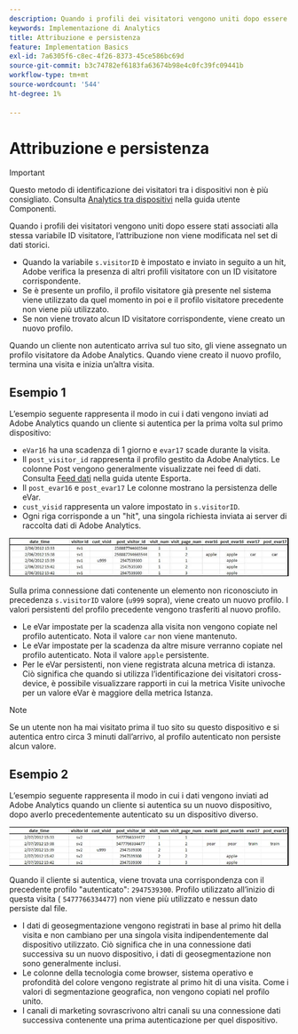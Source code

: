 ```yaml
---
description: Quando i profili dei visitatori vengono uniti dopo essere stati associati alla stessa variabile ID visitatore, l’attribuzione non viene modificata nel set di dati storici.
keywords: Implementazione di Analytics
title: Attribuzione e persistenza
feature: Implementation Basics
exl-id: 7a6305f6-c8ec-4f26-8373-45ce586bc69d
source-git-commit: b3c74782ef6183fa63674b98e4c0fc39fc09441b
workflow-type: tm+mt
source-wordcount: '544'
ht-degree: 1%

---
```


# Attribuzione e persistenza

>[!IMPORTANT]
>
>Questo metodo di identificazione dei visitatori tra i dispositivi non è più consigliato. Consulta [Analytics tra dispositivi](/help/components/cda/overview.md) nella guida utente Componenti.

Quando i profili dei visitatori vengono uniti dopo essere stati associati alla stessa variabile ID visitatore, l’attribuzione non viene modificata nel set di dati storici.

* Quando la variabile `s.visitorID` è impostato e inviato in seguito a un hit, Adobe verifica la presenza di altri profili visitatore con un ID visitatore corrispondente.
* Se è presente un profilo, il profilo visitatore già presente nel sistema viene utilizzato da quel momento in poi e il profilo visitatore precedente non viene più utilizzato.
* Se non viene trovato alcun ID visitatore corrispondente, viene creato un nuovo profilo.

Quando un cliente non autenticato arriva sul tuo sito, gli viene assegnato un profilo visitatore da Adobe Analytics. Quando viene creato il nuovo profilo, termina una visita e inizia un’altra visita.

## Esempio 1

L’esempio seguente rappresenta il modo in cui i dati vengono inviati ad Adobe Analytics quando un cliente si autentica per la prima volta sul primo dispositivo:

* `eVar16` ha una scadenza di 1 giorno e `evar17` scade durante la visita.
* Il `post_visitor_id` rappresenta il profilo gestito da Adobe Analytics. Le colonne Post vengono generalmente visualizzate nei feed di dati. Consulta [Feed dati](/help/export/analytics-data-feed/data-feed-overview.md) nella guida utente Esporta.
* Il `post_evar16` e `post_evar17` Le colonne mostrano la persistenza delle eVar.
* `cust_visid` rappresenta un valore impostato in `s.visitorID`.
* Ogni riga corrisponde a un &quot;hit&quot;, una singola richiesta inviata ai server di raccolta dati di Adobe Analytics.

![Esempio tra dispositivi 1](assets/xdevice_first.jpg)

Sulla prima connessione dati contenente un elemento non riconosciuto in precedenza `s.visitorID` valore (`u999` sopra), viene creato un nuovo profilo. I valori persistenti del profilo precedente vengono trasferiti al nuovo profilo.

* Le eVar impostate per la scadenza alla visita non vengono copiate nel profilo autenticato. Nota il valore `car` non viene mantenuto.
* Le eVar impostate per la scadenza da altre misure verranno copiate nel profilo autenticato. Nota il valore `apple` persistente.
* Per le eVar persistenti, non viene registrata alcuna metrica di istanza. Ciò significa che quando si utilizza l’identificazione dei visitatori cross-device, è possibile visualizzare rapporti in cui la metrica Visite univoche per un valore eVar è maggiore della metrica Istanza.

>[!NOTE]
>
>Se un utente non ha mai visitato prima il tuo sito su questo dispositivo e si autentica entro circa 3 minuti dall’arrivo, al profilo autenticato non persiste alcun valore.

## Esempio 2

L’esempio seguente rappresenta il modo in cui i dati vengono inviati ad Adobe Analytics quando un cliente si autentica su un nuovo dispositivo, dopo averlo precedentemente autenticato su un dispositivo diverso.

![Esempio tra dispositivi 2](assets/xdevice-subsequent.jpg)

Quando il cliente si autentica, viene trovata una corrispondenza con il precedente profilo &quot;autenticato&quot;: `2947539300`. Profilo utilizzato all’inizio di questa visita ( `5477766334477`) non viene più utilizzato e nessun dato persiste dal file.

* I dati di geosegmentazione vengono registrati in base al primo hit della visita e non cambiano per una singola visita indipendentemente dal dispositivo utilizzato. Ciò significa che in una connessione dati successiva su un nuovo dispositivo, i dati di geosegmentazione non sono generalmente inclusi.
* Le colonne della tecnologia come browser, sistema operativo e profondità del colore vengono registrate al primo hit di una visita. Come i valori di segmentazione geografica, non vengono copiati nel profilo unito.
* I canali di marketing sovrascrivono altri canali su una connessione dati successiva contenente una prima autenticazione per quel dispositivo.
